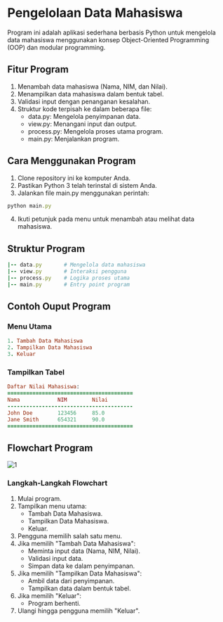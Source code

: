 # Pengelolaan Data Mahasiswa
Program ini adalah aplikasi sederhana berbasis Python untuk mengelola data mahasiswa menggunakan konsep Object-Oriented Programming (OOP) dan modular programming.

## Fitur Program
1. Menambah data mahasiswa (Nama, NIM, dan Nilai).
2. Menampilkan data mahasiswa dalam bentuk tabel.
3. Validasi input dengan penanganan kesalahan.
4. Struktur kode terpisah ke dalam beberapa file:
   * data.py: Mengelola penyimpanan data.
   * view.py: Menangani input dan output.
   * process.py: Mengelola proses utama program.
   * main.py: Menjalankan program.

## Cara Menggunakan Program
1. Clone repository ini ke komputer Anda.
2. Pastikan Python 3 telah terinstal di sistem Anda.
3. Jalankan file main.py menggunakan perintah:
``` ruby
python main.py
```
4. Ikuti petunjuk pada menu untuk menambah atau melihat data mahasiswa.

## Struktur Program
``` ruby
|-- data.py       # Mengelola data mahasiswa
|-- view.py       # Interaksi pengguna
|-- process.py    # Logika proses utama
|-- main.py       # Entry point program
```

## Contoh Ouput Program
### Menu Utama
``` ruby
1. Tambah Data Mahasiswa
2. Tampilkan Data Mahasiswa
3. Keluar
```
### Tampilkan Tabel
``` ruby
Daftar Nilai Mahasiswa:
========================================
Nama            NIM        Nilai
----------------------------------------
John Doe        123456     85.0
Jane Smith      654321     90.0
========================================
```

## Flowchart Program

![1](<Gambar/flowchart_program.png>)
### Langkah-Langkah Flowchart
1. Mulai program.
2. Tampilkan menu utama:
   * Tambah Data Mahasiswa.
   * Tampilkan Data Mahasiswa.
   * Keluar.
3. Pengguna memilih salah satu menu.
4. Jika memilih "Tambah Data Mahasiswa":
   * Meminta input data (Nama, NIM, Nilai).
   * Validasi input data.
   * Simpan data ke dalam penyimpanan.
5. Jika memilih "Tampilkan Data Mahasiswa":
   * Ambil data dari penyimpanan.
   * Tampilkan data dalam bentuk tabel.
6. Jika memilih "Keluar":
   * Program berhenti.
7. Ulangi hingga pengguna memilih "Keluar".
